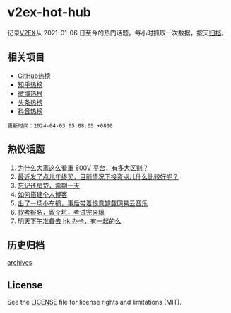# v2ex-hot-hub

 记录[V2EX](https://www.v2ex.com/)从 2021-01-06 日至今的热门话题。每小时抓取一次数据，按天[归档](archives)。
 
 ## 相关项目

- [GitHub热榜](https://github.com/lonnyzhang423/github-hot-hub)
- [知乎热榜](https://github.com/lonnyzhang423/zhihu-hot-hub)
- [微博热榜](https://github.com/lonnyzhang423/weibo-hot-hub)
- [头条热榜](https://github.com/lonnyzhang423/toutiao-hot-hub)
- [抖音热榜](https://github.com/lonnyzhang423/douyin-hot-hub)


 `更新时间：2024-04-03 05:08:05 +0800`

## 热议话题

1. [为什么大家这么看重 800V 平台，有多大区别？](https://www.v2ex.com/t/1029056)
1. [最近发了点儿年终奖，目前情况下投资点儿什么比较好呢？](https://www.v2ex.com/t/1029007)
1. [忘记还房贷，逾期一天](https://www.v2ex.com/t/1029111)
1. [如何搭建个人博客](https://www.v2ex.com/t/1029023)
1. [出了一场小车祸，事后带着恨意卸载网易云音乐](https://www.v2ex.com/t/1029238)
1. [软考报名，留个坑，考试完来填](https://www.v2ex.com/t/1029041)
1. [明天下午准备去 hk 办卡，有一起的么](https://www.v2ex.com/t/1028982)

## 历史归档

[archives](archives)

## License

See the [LICENSE](LICENSE) file for license rights and limitations (MIT).
